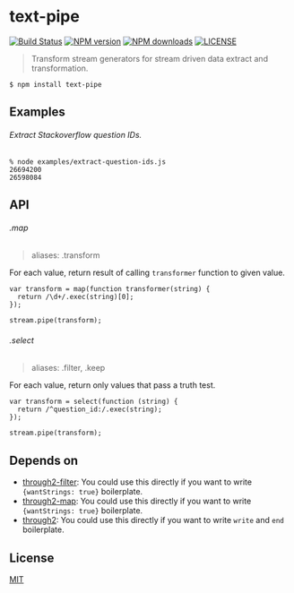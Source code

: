 # text-pipe

[![Build Status](http://img.shields.io/travis/wilmoore/text-pipe.svg)](https://travis-ci.org/wilmoore/text-pipe) [![NPM version](http://img.shields.io/npm/v/text-pipe.svg)](https://www.npmjs.org/package/text-pipe) [![NPM downloads](http://img.shields.io/npm/dm/text-pipe.svg)](https://www.npmjs.org/package/text-pipe) [![LICENSE](http://img.shields.io/npm/l/text-pipe.svg)](LICENSE)

> Transform stream generators for stream driven data extract and transformation.

    $ npm install text-pipe

## Examples

###### Extract Stackoverflow question IDs.

    % node examples/extract-question-ids.js
    26694200
    26598084

## API

###### .map

> aliases: .transform

For each value, return result of calling `transformer` function to given value.

    var transform = map(function transformer(string) {
      return /\d+/.exec(string)[0];
    });

    stream.pipe(transform);

###### .select

> aliases: .filter, .keep

For each value, return only values that pass a truth test.

    var transform = select(function (string) {
      return /^question_id:/.exec(string);
    });

    stream.pipe(transform);

## Depends on

- [through2-filter]: You could use this directly if you want to write `{wantStrings: true}` boilerplate.
- [through2-map]: You could use this directly if you want to write `{wantStrings: true}` boilerplate.
- [through2]: You could use this directly if you want to write `write` and `end` boilerplate.

## License

  [MIT](LICENSE)

[through2-filter]: https://www.npmjs.org/package/through2-filter
[through2-map]: https://www.npmjs.org/package/through2-map
[through2]: https://www.npmjs.org/package/through2

